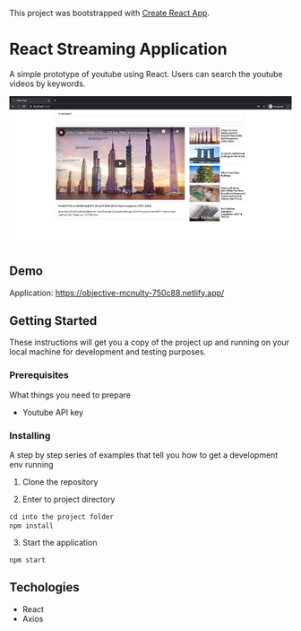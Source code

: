 This project was bootstrapped with [Create React App](https://github.com/facebook/create-react-app).

# React Streaming Application
A simple prototype of youtube using React. Users can search the youtube videos by keywords.

<img src="https://github.com/seebrian/yt_app/blob/master/screenCapture.png">

## Demo

Application: <a target="_blank" href="https://objective-mcnulty-750c88.netlify.app/">https://objective-mcnulty-750c88.netlify.app/</a>


## Getting Started

These instructions will get you a copy of the project up and running on your local machine for development and testing purposes. 

### Prerequisites

What things you need to prepare

* Youtube API key

### Installing

A step by step series of examples that tell you how to get a development env running

1. Clone the repository 

2. Enter to project directory

```
cd into the project folder
npm install
```

3. Start the application

```
npm start
```

## Techologies
* React
* Axios

